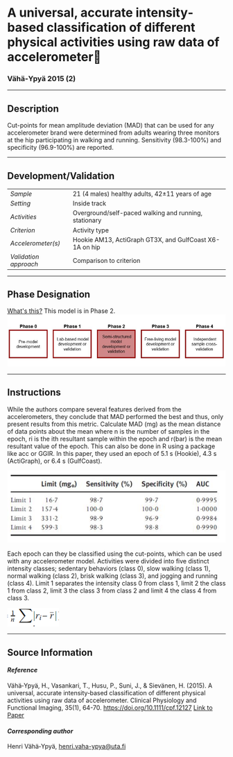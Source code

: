# A universal, accurate intensity‐based classification of different physical activities using raw data of accelerometer
### Vähä‐Ypyä 2015 (2)
---

## Description
Cut-points for mean amplitude deviation (MAD) that can be used for any accelerometer brand were determined from adults wearing three monitors at the hip participating in walking and running. Sensitivity (98.3-100%) and specificity (96.9-100%) are reported.


---

## Development/Validation

|  |  |
| ------------- | ------------- |
| *Sample*  |21 (4 males) healthy adults, 42±11 years of age |
| *Setting*  |Inside track|
| *Activities*  |Overground/self-paced walking and running, stationary   |
| *Criterion* |Activity type   |
| *Accelerometer(s)* |Hookie AM13, ActiGraph GT3X, and GulfCoast X6-1A on hip   |
| *Validation approach* |Comparison to criterion   |


---
## Phase Designation
[What's this?](https://github.com/clevengerkimberly/AccelerometerRepository/blob/a76916ebe2a6002b20cdc6ef39c889d62ce9d6ae/phase%20_images/phase.md)
This model is in Phase 2.
![image](https://github.com/clevengerkimberly/AccelerometerRepository/blob/main/phase%20_images/Phase2.JPG)

---
## Instructions
While the authors compare several features derived from the accelerometers, they conclude that MAD performed the best and thus, only present results from this metric. Calculate MAD (mg) as the mean distance of data points about the mean where n is the number of samples in the epoch, ri is the ith resultant sample within the epoch and r(bar) is the mean resultant value of the epoch. This can also be done in R using a package like acc or GGIR. In this paper, they used an epoch of 5.1 s (Hookie), 4.3 s (ActiGraph), or 6.4 s (GulfCoast).

![image](https://github.com/clevengerkimberly/AccelerometerRepository/blob/main/V%C3%A4h%C3%A4Ypy%C3%A42015_2/VH2015_2.JPG)

Each epoch can they be classified using the cut-points, which can be used with any accelerometer model. Activities were divided into five distinct intensity classes; sedentary behaviors (class 0), slow walking (class 1), normal walking (class 2), brisk walking (class 3), and jogging and running (class 4). Limit 1 separates the intensity class 0 from class 1, limit 2 the class 1 from class 2, limit 3 the class 3 from class 2 and limit 4 the class 4 from class 3.

![image](https://github.com/clevengerkimberly/AccelerometerRepository/blob/main/V%C3%A4h%C3%A4Ypy%C3%A42015_2/aitt.png)

---
## Source Information
#### *Reference*
Vähä‐Ypyä, H., Vasankari, T., Husu, P., Suni, J., & Sievänen, H. (2015). A universal, accurate intensity‐based classification of different physical activities using raw data of accelerometer. Clinical Physiology and Functional Imaging, 35(1), 64-70. https://doi.org/10.1111/cpf.12127 [Link to Paper](https://github.com/clevengerkimberly/AccelerometerRepository/blob/main/V%C3%A4h%C3%A4Ypy%C3%A42015_2/vahaypya2015_2.pdf)


#### *Corresponding author*
Henri Vähä‐Ypyä, henri.vaha-ypya@uta.fi
